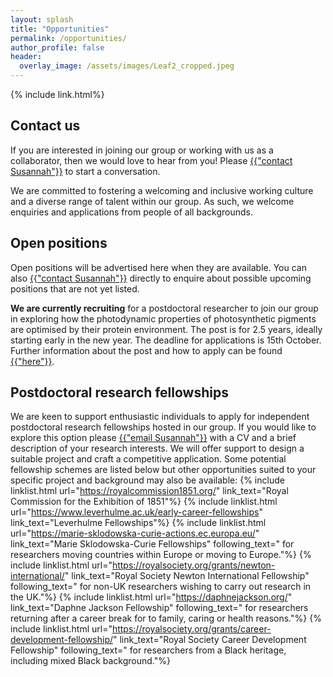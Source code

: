 ```yaml
---
layout: splash
title: "Opportunities"
permalink: /opportunities/
author_profile: false
header:
  overlay_image: /assets/images/Leaf2_cropped.jpeg
---
```

{% include link.html%}

## Contact us
If you are interested in joining our group or working with us as a collaborator, then we would love to hear from you!  Please <a href="https://www.durham.ac.uk/staff/susannah-l-bourne-worster/" class="textlink">{{"contact Susannah"}}</a> to start a conversation.

We are committed to fostering a welcoming and inclusive working culture and a diverse range of talent within our group. As such, we welcome enquiries and applications from people of all backgrounds.

## Open positions 
Open positions will be advertised here when they are available.  You can also <a href="https://www.durham.ac.uk/staff/susannah-l-bourne-worster/" class="textlink">{{"contact Susannah"}}</a> directly to enquire about possible upcoming positions that are not yet listed.

**We are currently recruiting** for a postdoctoral researcher to join our group in exploring how the photodynamic properties of photosynthetic pigments are optimised by their protein environment. The post is for 2.5 years, ideally starting early in the new year. The deadline for applications is 15th October. Further information about the post and how to apply can be found <a href="https://durham.taleo.net/careersection/du_ext/jobdetail.ftl?job=25001302&tz=GMT%2B01%3A00&tzname=Europe%2FLondon" class="textlink">{{"here"}}</a>.

## Postdoctoral research fellowships
We are keen to support enthusiastic individuals to apply for independent postdoctoral research fellowships hosted in our group.  If you would like to explore this option please <a href="https://www.durham.ac.uk/staff/susannah-l-bourne-worster/" class="textlink">{{"email Susannah"}}</a>
 with a CV and a brief description of your research interests.  We will offer support to design a suitable project and craft a competitive application. Some potential fellowship schemes are listed below but other opportunities suited to your specific project and background may also be available:
{% include linklist.html url="https://royalcommission1851.org/" link_text="Royal Commission for the Exhibition of 1851"%}
{% include linklist.html url="https://www.leverhulme.ac.uk/early-career-fellowships" link_text="Leverhulme Fellowships"%}
{% include linklist.html url="https://marie-sklodowska-curie-actions.ec.europa.eu/" link_text="Marie Sklodowska-Curie Fellowships" following_text=" for researchers moving countries within Europe or moving to Europe."%}
{% include linklist.html url="https://royalsociety.org/grants/newton-international/" link_text="Royal Society Newton International Fellowship" following_text=" for non-UK researchers wishing to carry out research in the UK."%}
{% include linklist.html url="https://daphnejackson.org/" link_text="Daphne Jackson Fellowship" following_text="  for researchers returning after a career break for to family, caring or health reasons."%}
{% include linklist.html url="https://royalsociety.org/grants/career-development-fellowship/" link_text="Royal Society Career Development Fellowship" following_text=" for researchers from a Black heritage, including mixed Black background."%}
